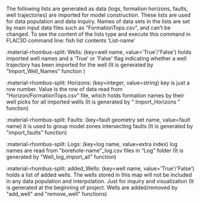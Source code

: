 The following lists are generated as data (logs, formation horizons, faults, well trajectories) are imported for model 
construction. These lists are used for data population and data inquiry. Names of data sets in the lists are set by 
main input data files such as "FormationTops.csv", and can’t be changed. To see the content of the lists type and 
execute this command in FLAC3D command line: fish list contents ‘List-name’ 


:material-rhombus-split: Wells: (key=well name, value='True'/'False') holds imported well names and a 'True' or 'False' flag 
indicating whether a well trajectory has been imported for the well (It is generated by 
"Import_Well_Names" function )

:material-rhombus-split: Horizons: (key=integer, value=string) key is just a row number. Value is the row of data read from 
"Horizon/FormationTops.csv" file, which holds formation names by their well picks for all imported wells 
(It is generated by " Import_Horizons " function) 

:material-rhombus-split: Faults: (key=fault geometry set name, value=fault name) it is used to group model zones intersecting 
faults (It is generated by "import_faults" function) 

:material-rhombus-split: Logs: (key=log name, value=extra index) log names are read from "borehole-name"_log.csv files in “Log” 
folder (It is generated by "Well_log_import_all" function) 

:material-rhombus-split: added_Wells: (key=well name, value='True'/'False') holds a list of added wells. The wells stored in this 
map will not be included in any data population and interpolation. Just for inquiry and visualization (It is 
generated at the beginning of project. Wells are added/removed by "add_well" and "remove_well" 
functions) 